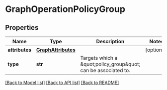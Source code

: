# GraphOperationPolicyGroup

## Properties
Name | Type | Description | Notes
------------ | ------------- | ------------- | -------------
**attributes** | [**GraphAttributes**](GraphAttributes.md) |  | [optional] 
**type** | **str** | Targets which a \&quot;policy_group\&quot; can be associated to. | 

[[Back to Model list]](../README.md#documentation-for-models) [[Back to API list]](../README.md#documentation-for-api-endpoints) [[Back to README]](../README.md)

